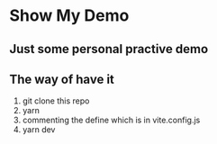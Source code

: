 # Show My Demo

## Just some personal practive demo

## The way of have it

1. git clone this repo
2. yarn
3. commenting the define which is in vite.config.js
4. yarn dev
